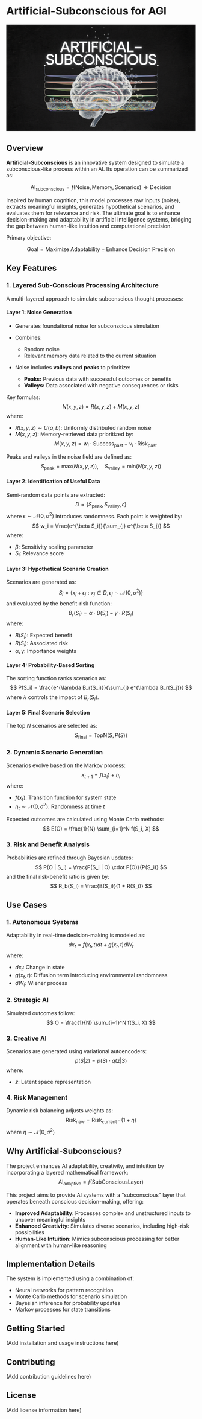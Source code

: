 # Artificial-Subconscious for AGI

![Cover Image](media/cover_img.png)

## Overview
**Artificial-Subconscious** is an innovative system designed to simulate a subconscious-like process within an AI. Its operation can be summarized as:

$$
\text{AI}_{\text{subconscious}} = f(\text{Noise}, \text{Memory}, \text{Scenarios}) \rightarrow \text{Decision}
$$

Inspired by human cognition, this model processes raw inputs (noise), extracts meaningful insights, generates hypothetical scenarios, and evaluates them for relevance and risk. The ultimate goal is to enhance decision-making and adaptability in artificial intelligence systems, bridging the gap between human-like intuition and computational precision.

Primary objective:

$$
\text{Goal} = \text{Maximize Adaptability} + \text{Enhance Decision Precision}
$$

## Key Features

### **1. Layered Sub-Conscious Processing Architecture**
A multi-layered approach to simulate subconscious thought processes:

#### **Layer 1: Noise Generation**
- Generates foundational noise for subconscious simulation
- Combines:
  - Random noise
  - Relevant memory data related to the current situation

- Noise includes **valleys** and **peaks** to prioritize:
  - **Peaks:** Previous data with successful outcomes or benefits
  - **Valleys:** Data associated with negative consequences or risks

Key formulas:
$$
N(x, y, z) = R(x, y, z) + M(x, y, z)
$$
where:
- $R(x, y, z) \sim U(a, b)$: Uniformly distributed random noise
- $M(x, y, z)$: Memory-retrieved data prioritized by:
$$
M(x, y, z) = w_i \cdot \text{Success}_{\text{past}} - v_i \cdot \text{Risk}_{\text{past}}
$$

Peaks and valleys in the noise field are defined as:
$$
S_{\text{peak}} = \text{max}(N(x, y, z)), \quad S_{\text{valley}} = \text{min}(N(x, y, z))
$$

#### **Layer 2: Identification of Useful Data**
Semi-random data points are extracted:
$$
D = \{ S_{\text{peak}}, S_{\text{valley}}, \epsilon \}
$$
where $\epsilon \sim \mathcal{N}(0, \sigma^2)$ introduces randomness. Each point is weighted by:
$$
w_i = \frac{e^{\beta S_i}}{\sum_{j} e^{\beta S_j}}
$$
where:
- $\beta$: Sensitivity scaling parameter
- $S_i$: Relevance score

#### **Layer 3: Hypothetical Scenario Creation**
Scenarios are generated as:
$$
S_i = \{ x_j + \epsilon_j : x_j \in D, \epsilon_j \sim \mathcal{N}(0, \sigma^2) \}
$$
and evaluated by the benefit-risk function:
$$
B_r(S_i) = \alpha \cdot B(S_i) - \gamma \cdot R(S_i)
$$
where:
- $B(S_i)$: Expected benefit
- $R(S_i)$: Associated risk
- $\alpha, \gamma$: Importance weights

#### **Layer 4: Probability-Based Sorting**
The sorting function ranks scenarios as:
$$
P(S_i) = \frac{e^{\lambda B_r(S_i)}}{\sum_{j} e^{\lambda B_r(S_j)}}
$$
where $\lambda$ controls the impact of $B_r(S_i)$.

#### **Layer 5: Final Scenario Selection**
The top $N$ scenarios are selected as:
$$
S_{\text{final}} = \text{TopN}(S, P(S))
$$

### **2. Dynamic Scenario Generation**
Scenarios evolve based on the Markov process:
$$
x_{t+1} = f(x_t) + \eta_t
$$
where:
- $f(x_t)$: Transition function for system state
- $\eta_t \sim \mathcal{N}(0, \sigma^2)$: Randomness at time $t$

Expected outcomes are calculated using Monte Carlo methods:
$$
E(O) = \frac{1}{N} \sum_{i=1}^N f(S_i, X)
$$

### **3. Risk and Benefit Analysis**
Probabilities are refined through Bayesian updates:
$$
P(O | S_i) = \frac{P(S_i | O) \cdot P(O)}{P(S_i)}
$$
and the final risk-benefit ratio is given by:
$$
R_b(S_i) = \frac{B(S_i)}{1 + R(S_i)}
$$

## Use Cases

### **1. Autonomous Systems**
Adaptability in real-time decision-making is modeled as:
$$
dx_t = f(x_t, t) dt + g(x_t, t) dW_t
$$
where:
- $dx_t$: Change in state
- $g(x_t, t)$: Diffusion term introducing environmental randomness
- $dW_t$: Wiener process

### **2. Strategic AI**
Simulated outcomes follow:
$$
O = \frac{1}{N} \sum_{i=1}^N f(S_i, X)
$$

### **3. Creative AI**
Scenarios are generated using variational autoencoders:
$$
p(S | z) = p(S) \cdot q(z | S)
$$
where:
- $z$: Latent space representation

### **4. Risk Management**
Dynamic risk balancing adjusts weights as:
$$
\text{Risk}_{\text{new}} = \text{Risk}_{\text{current}} \cdot (1 + \eta)
$$
where $\eta \sim \mathcal{N}(0, \sigma^2)$

## Why Artificial-Subconscious?
The project enhances AI adaptability, creativity, and intuition by incorporating a layered mathematical framework:
$$
\text{AI}_{\text{adaptive}} = f(\text{SubConsciousLayer})
$$

This project aims to provide AI systems with a "subconscious" layer that operates beneath conscious decision-making, offering:
- **Improved Adaptability**: Processes complex and unstructured inputs to uncover meaningful insights
- **Enhanced Creativity**: Simulates diverse scenarios, including high-risk possibilities
- **Human-Like Intuition**: Mimics subconscious processing for better alignment with human-like reasoning

## Implementation Details
The system is implemented using a combination of:
- Neural networks for pattern recognition
- Monte Carlo methods for scenario simulation
- Bayesian inference for probability updates
- Markov processes for state transitions

## Getting Started
(Add installation and usage instructions here)

## Contributing
(Add contribution guidelines here)

## License
(Add license information here)